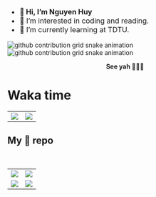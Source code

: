 <ul style="font-size:16px"> 
  <li style="font-weight:bold">👋 Hi, I’m Nguyen Huy</li>
  <li>👀 I’m interested in coding and reading.</li>
  <li>🌱 I’m currently learning at TDTU.</li>
  <!-- <li>📫 How to reach me software development exactly frontend developer.</li> -->
  <!-- <li><a href="https://quaqhy.github.io/quaqhy/index.html">🔥🔥🔥My Website🔥🔥🔥</a></li> -->

</ul>

<div>

![github contribution grid snake animation](https://raw.githubusercontent.com/nguyenhuy158/nguyenhuy158/output/github-contribution-grid-snake-dark.svg#gh-dark-mode-only)
![github contribution grid snake animation](https://raw.githubusercontent.com/nguyenhuy158/nguyenhuy158/output/github-contribution-grid-snake.svg#gh-light-mode-only)

</div>

<div style="font-weight:bold; width:100%; text-align:center; margin:12px;">
  See yah 👋👋👋
</div>

<!-- about  -->
<h1>Waka time</h1>
<!-- table -->
<table>
  <tbody>
    <tr>
      <td>
        <a href="">
          <img src="https://github-readme-stats.vercel.app/api?username=nguyenhuy158&show_icons=true&theme=transparent"/>
        </a>
      </td>
      <td>
        <a href="">
          <img src="https://github-readme-stats.vercel.app/api/wakatime?username=nguyenhuy158&theme=transparent"/>
        </a>
      </td>
    </tr>
  </tbody>
</table>

<!-- h2 -->
<h2>My 💖 repo</h2>
<!-- table -->
<table>
  <tbody>
    <tr>
      <td>
        <a href="">
          <img src="https://github-readme-stats.vercel.app/api/pin/?username=nguyenhuy158&repo=CustomAnimation&theme=transparent" />
        </a>
      </td>
      <td>
        <a href="">
          <img src="https://github-readme-stats.vercel.app/api/pin/?username=nguyenhuy158&repo=weather-action-git&theme=transparent" />
        </a>
      </td>
    </tr>
    &nbsp;
    <!-- row 2 -->
    &nbsp;
    <tr>
      <td>
        <a href="">
          <img src="https://github-readme-stats.vercel.app/api/pin/?username=nguyenhuy158&repo=QuanLyXiNghiepMay&theme=transparent" />
        </a>
      </td>
      <td>
        <a href="">
          <img src="https://github-readme-stats.vercel.app/api/pin/?username=nguyenhuy158&repo=25m&theme=transparent" />
        </a>
      </td>
    </tr>
  </tbody>
</table>
